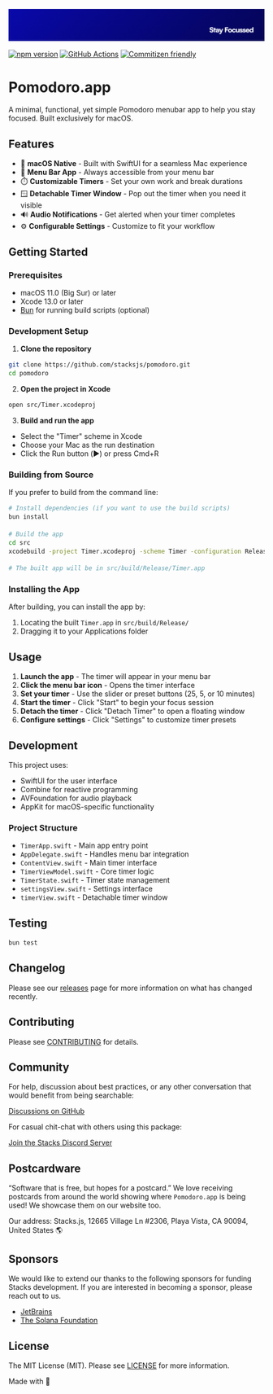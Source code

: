 <p align="center"><img src=".github/art/cover.jpg" alt="Social Card of this repo"></p>

[![npm version][npm-version-src]][npm-version-href]
[![GitHub Actions][github-actions-src]][github-actions-href]
[![Commitizen friendly](https://img.shields.io/badge/commitizen-friendly-brightgreen.svg)](http://commitizen.github.io/cz-cli/)
<!-- [![npm downloads][npm-downloads-src]][npm-downloads-href] -->
<!-- [![Codecov][codecov-src]][codecov-href] -->

# Pomodoro.app

A minimal, functional, yet simple Pomodoro menubar app to help you stay focused. Built exclusively for macOS.

## Features

- 🍎 **macOS Native** - Built with SwiftUI for a seamless Mac experience
- 🔔 **Menu Bar App** - Always accessible from your menu bar
- ⏱️ **Customizable Timers** - Set your own work and break durations
- 🪟 **Detachable Timer Window** - Pop out the timer when you need it visible
- 🔊 **Audio Notifications** - Get alerted when your timer completes
- ⚙️ **Configurable Settings** - Customize to fit your workflow

## Getting Started

### Prerequisites

- macOS 11.0 (Big Sur) or later
- Xcode 13.0 or later
- [Bun](https://bun.sh/) for running build scripts (optional)

### Development Setup

1. **Clone the repository**

```bash
git clone https://github.com/stacksjs/pomodoro.git
cd pomodoro
```

2. **Open the project in Xcode**

```bash
open src/Timer.xcodeproj
```

3. **Build and run the app**

- Select the "Timer" scheme in Xcode
- Choose your Mac as the run destination
- Click the Run button (▶️) or press Cmd+R

### Building from Source

If you prefer to build from the command line:

```bash
# Install dependencies (if you want to use the build scripts)
bun install

# Build the app
cd src
xcodebuild -project Timer.xcodeproj -scheme Timer -configuration Release

# The built app will be in src/build/Release/Timer.app
```

### Installing the App

After building, you can install the app by:

1. Locating the built `Timer.app` in `src/build/Release/`
2. Dragging it to your Applications folder

## Usage

1. **Launch the app** - The timer will appear in your menu bar
2. **Click the menu bar icon** - Opens the timer interface
3. **Set your timer** - Use the slider or preset buttons (25, 5, or 10 minutes)
4. **Start the timer** - Click "Start" to begin your focus session
5. **Detach the timer** - Click "Detach Timer" to open a floating window
6. **Configure settings** - Click "Settings" to customize timer presets

## Development

This project uses:

- SwiftUI for the user interface
- Combine for reactive programming
- AVFoundation for audio playback
- AppKit for macOS-specific functionality

### Project Structure

- `TimerApp.swift` - Main app entry point
- `AppDelegate.swift` - Handles menu bar integration
- `ContentView.swift` - Main timer interface
- `TimerViewModel.swift` - Core timer logic
- `TimerState.swift` - Timer state management
- `settingsView.swift` - Settings interface
- `timerView.swift` - Detachable timer window

## Testing

```bash
bun test
```

## Changelog

Please see our [releases](https://github.com/stacksjs/pomodoro/releases) page for more information on what has changed recently.

## Contributing

Please see [CONTRIBUTING](.github/CONTRIBUTING.md) for details.

## Community

For help, discussion about best practices, or any other conversation that would benefit from being searchable:

[Discussions on GitHub](https://github.com/stacksjs/pomodoro/discussions)

For casual chit-chat with others using this package:

[Join the Stacks Discord Server](https://discord.gg/stacksjs)

## Postcardware

“Software that is free, but hopes for a postcard.” We love receiving postcards from around the world showing where `Pomodoro.app` is being used! We showcase them on our website too.

Our address: Stacks.js, 12665 Village Ln #2306, Playa Vista, CA 90094, United States 🌎

## Sponsors

We would like to extend our thanks to the following sponsors for funding Stacks development. If you are interested in becoming a sponsor, please reach out to us.

- [JetBrains](https://www.jetbrains.com/)
- [The Solana Foundation](https://solana.com/)

## License

The MIT License (MIT). Please see [LICENSE](LICENSE.md) for more information.

Made with 💙

<!-- Badges -->
[npm-version-src]: https://img.shields.io/npm/v/@stacksjs/pomodoro?style=flat-square
[npm-version-href]: https://npmjs.com/package/@stacksjs/pomodoro
[github-actions-src]: https://img.shields.io/github/actions/workflow/status/stacksjs/pomodoro/ci.yml?style=flat-square&branch=main
[github-actions-href]: https://github.com/stacksjs/pomodoro/actions?query=workflow%3Aci

<!-- [codecov-src]: https://img.shields.io/codecov/c/gh/stacksjs/ts-starter/main?style=flat-square
[codecov-href]: https://codecov.io/gh/stacksjs/ts-starter -->
